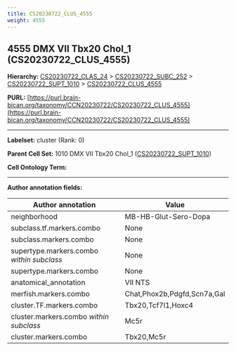 ```yaml
---
title: CS20230722_CLUS_4555
weight: 4555
---
```

## 4555 DMX VII Tbx20 Chol_1 (CS20230722_CLUS_4555)
<b>Hierarchy: </b>
[CS20230722_CLAS_24](../CS20230722_CLAS_24) >
[CS20230722_SUBC_252](../CS20230722_SUBC_252) >
[CS20230722_SUPT_1010](../CS20230722_SUPT_1010) >
[CS20230722_CLUS_4555](../CS20230722_CLUS_4555)

**PURL:** [https://purl.brain-bican.org/taxonomy/CCN20230722/CS20230722_CLUS_4555](https://purl.brain-bican.org/taxonomy/CCN20230722/CS20230722_CLUS_4555)

---


**Labelset:** cluster (Rank: 0)

**Parent Cell Set:** 1010 DMX VII Tbx20 Chol_1 ([CS20230722_SUPT_1010](../CS20230722_SUPT_1010))



**Cell Ontology Term:** 

[MARKER GENES.]: #


---

[TRANSFERRED ANNOTATIONS.]: #


[AUTHOR ANNOTATION FIELDS.]: #


**Author annotation fields:**

| Author annotation | Value |
|-------------------|-------|
|neighborhood|MB-HB-Glut-Sero-Dopa|
|subclass.tf.markers.combo|None|
|subclass.markers.combo|None|
|supertype.markers.combo _within subclass_|None|
|supertype.markers.combo|None|
|anatomical_annotation|VII NTS|
|merfish.markers.combo|Chat,Phox2b,Pdgfd,Scn7a,Gal|
|cluster.TF.markers.combo|Tbx20,Tcf7l1,Hoxc4|
|cluster.markers.combo _within subclass_|Mc5r|
|cluster.markers.combo|Tbx20,Mc5r|
